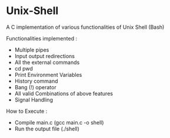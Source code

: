 Unix-Shell
==========

A C implementation of various functionalities of Unix Shell (Bash)


Functionalities implemented : 

-	Multiple pipes
-	Input output redirections
-	All the external commands
-	cd pwd
-	Print Environment Variables
-	History command
-	Bang (!) operator
-	All valid Combinations of above features
-	Signal Handling


How to Execute :

- Compile main.c (gcc main.c -o shell)
- Run the output file (./shell)
